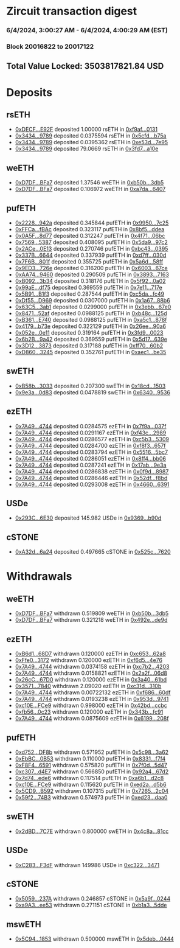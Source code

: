 # Zircuit transaction digest
### 6/4/2024, 3:00:27 AM - 6/4/2024, 4:00:29 AM (EST)
### Block 20016822 to 20017122

## Total Value Locked: 3503817821.84 USD

# Deposits
## rsETH
- [0xDECF...E92F](https://etherscan.io/address/0xDECFc995a076950470d2886EaDBf5EE55312E92F) deposited 1.00000 rsETH in [0xf9af...0131](https://etherscan.io/tx/0xDECFc995a076950470d2886EaDBf5EE55312E92F)
- [0x3434...9789](https://etherscan.io/address/0x34349c5569e7B846c3558961552D2202760A9789) deposited 0.0375594 rsETH in [0x5cfd...b75a](https://etherscan.io/tx/0x34349c5569e7B846c3558961552D2202760A9789)
- [0x3434...9789](https://etherscan.io/address/0x34349c5569e7B846c3558961552D2202760A9789) deposited 0.0395362 rsETH in [0xe53d...7e95](https://etherscan.io/tx/0x34349c5569e7B846c3558961552D2202760A9789)
- [0x3434...9789](https://etherscan.io/address/0x34349c5569e7B846c3558961552D2202760A9789) deposited 79.0669 rsETH in [0x3fd7...a10e](https://etherscan.io/tx/0x34349c5569e7B846c3558961552D2202760A9789)
## weETH
- [0xD7DF...BFa7](https://etherscan.io/address/0xD7DF7E085214743530afF339aFC420c7c720BFa7) deposited 1.37546 weETH in [0xb50b...3db5](https://etherscan.io/tx/0xD7DF7E085214743530afF339aFC420c7c720BFa7)
- [0xD7DF...BFa7](https://etherscan.io/address/0xD7DF7E085214743530afF339aFC420c7c720BFa7) deposited 0.106972 weETH in [0xa7da...6407](https://etherscan.io/tx/0xD7DF7E085214743530afF339aFC420c7c720BFa7)
## pufETH
- [0x2228...942a](https://etherscan.io/address/0x22284C1C275C71a29B5C7DE14e7934dCA10E942a) deposited 0.345844 pufETH in [0x9950...7c25](https://etherscan.io/tx/0x22284C1C275C71a29B5C7DE14e7934dCA10E942a)
- [0xFFCa...fBAc](https://etherscan.io/address/0xFFCaFe1eeE4b1dBeEF5656ABc66efc3d9A83fBAc) deposited 0.323117 pufETH in [0x8bf5...ddea](https://etherscan.io/tx/0xFFCaFe1eeE4b1dBeEF5656ABc66efc3d9A83fBAc)
- [0x0A5F...8d77](https://etherscan.io/address/0x0A5FB9ADdDe0f13a4a7Af8fc88339fF5c64E8d77) deposited 0.312247 pufETH in [0x4f71...06bc](https://etherscan.io/tx/0x0A5FB9ADdDe0f13a4a7Af8fc88339fF5c64E8d77)
- [0x7569...5387](https://etherscan.io/address/0x75699198fdeEfb83B22F296c703d0704F2625387) deposited 0.408095 pufETH in [0x5da9...97c2](https://etherscan.io/tx/0x75699198fdeEfb83B22F296c703d0704F2625387)
- [0x2ACe...0E13](https://etherscan.io/address/0x2ACefecE9D50F47E302E718bf0ecA74AcEEa0E13) deposited 0.270746 pufETH in [0xbc43...0395](https://etherscan.io/tx/0x2ACefecE9D50F47E302E718bf0ecA74AcEEa0E13)
- [0x337B...6644](https://etherscan.io/address/0x337Bb34eD66453D541E4ec9036fA29112b336644) deposited 0.337939 pufETH in [0xd7ff...030d](https://etherscan.io/tx/0x337Bb34eD66453D541E4ec9036fA29112b336644)
- [0x7F6B...801f](https://etherscan.io/address/0x7F6BA2CfA58E2f30149C5Ad4A5c2Eb4Bbfeb801f) deposited 0.355725 pufETH in [0x5a6d...58ff](https://etherscan.io/tx/0x7F6BA2CfA58E2f30149C5Ad4A5c2Eb4Bbfeb801f)
- [0x9ED3...726e](https://etherscan.io/address/0x9ED3bdd5c37a0FDe082B6E629870258a6625726e) deposited 0.316200 pufETH in [0x6003...67ce](https://etherscan.io/tx/0x9ED3bdd5c37a0FDe082B6E629870258a6625726e)
- [0xAA74...9460](https://etherscan.io/address/0xAA743A9AbD56ff3f57e5237fd47D32e77b719460) deposited 0.290509 pufETH in [0x3893...7163](https://etherscan.io/tx/0xAA743A9AbD56ff3f57e5237fd47D32e77b719460)
- [0xB092...3b34](https://etherscan.io/address/0xB092f4Fd8528AC91D831D25Dd06056538e8e3b34) deposited 0.318176 pufETH in [0x5f92...0a02](https://etherscan.io/tx/0xB092f4Fd8528AC91D831D25Dd06056538e8e3b34)
- [0x99aE...df75](https://etherscan.io/address/0x99aE36294e654Ad56b51c77902d3fc3206e2df75) deposited 0.369559 pufETH in [0x7e11...717e](https://etherscan.io/tx/0x99aE36294e654Ad56b51c77902d3fc3206e2df75)
- [0x5B91...B1f3](https://etherscan.io/address/0x5B9151c2A7829209E1B85425a97DEEe9241eB1f3) deposited 0.287544 pufETH in [0xc5da...fc49](https://etherscan.io/tx/0x5B9151c2A7829209E1B85425a97DEEe9241eB1f3)
- [0xDf55...D969](https://etherscan.io/address/0xDf554ef39d96E8c04532B031204421a7df08D969) deposited 0.0307000 pufETH in [0x1a67...88b6](https://etherscan.io/tx/0xDf554ef39d96E8c04532B031204421a7df08D969)
- [0x63C5...3ab1](https://etherscan.io/address/0x63C5C57c7E4eb73b79409cf220A4874068ff3ab1) deposited 0.0299000 pufETH in [0x3ebb...67e0](https://etherscan.io/tx/0x63C5C57c7E4eb73b79409cf220A4874068ff3ab1)
- [0x8471...52af](https://etherscan.io/address/0x84719d607d5767DfA124873e20b1FE5e885652af) deposited 0.0988125 pufETH in [0xb48c...125d](https://etherscan.io/tx/0x84719d607d5767DfA124873e20b1FE5e885652af)
- [0xB361...E740](https://etherscan.io/address/0xB361Df7DcFF255804fBcB87df8c6a187779bE740) deposited 0.0988125 pufETH in [0xa5c1...878f](https://etherscan.io/tx/0xB361Df7DcFF255804fBcB87df8c6a187779bE740)
- [0x4179...b73e](https://etherscan.io/address/0x4179870542422c85d75187294039Fc5681eEb73e) deposited 0.322129 pufETH in [0x26ee...90a6](https://etherscan.io/tx/0x4179870542422c85d75187294039Fc5681eEb73e)
- [0x052e...0e11](https://etherscan.io/address/0x052e92E990B0DA2ac084C5e94Ad09Ca9D7960e11) deposited 0.319164 pufETH in [0x3fd9...0023](https://etherscan.io/tx/0x052e92E990B0DA2ac084C5e94Ad09Ca9D7960e11)
- [0x6b2B...9a42](https://etherscan.io/address/0x6b2B8556281E298E27DC6c25ae747ff087Fd9a42) deposited 0.369559 pufETH in [0x5d17...639e](https://etherscan.io/tx/0x6b2B8556281E298E27DC6c25ae747ff087Fd9a42)
- [0x3D12...3873](https://etherscan.io/address/0x3D12d8CD96be4E8F61f1293E12B0F4E503943873) deposited 0.317188 pufETH in [0xff70...60b2](https://etherscan.io/tx/0x3D12d8CD96be4E8F61f1293E12B0F4E503943873)
- [0xD860...3245](https://etherscan.io/address/0xD860039b368B854410bBBF3fFA7551589E373245) deposited 0.352761 pufETH in [0xaec1...be35](https://etherscan.io/tx/0xD860039b368B854410bBBF3fFA7551589E373245)
## swETH
- [0xB58b...3033](https://etherscan.io/address/0xB58bc38369D25D344e406f557cc49AC8F2433033) deposited 0.207300 swETH in [0x18cd...1503](https://etherscan.io/tx/0xB58bc38369D25D344e406f557cc49AC8F2433033)
- [0x9e3a...0d83](https://etherscan.io/address/0x9e3aa7630Cc9d5691baC313e651AA6FCbEaF0d83) deposited 0.0478819 swETH in [0x6340...9536](https://etherscan.io/tx/0x9e3aa7630Cc9d5691baC313e651AA6FCbEaF0d83)
## ezETH
- [0x7A49...4744](https://etherscan.io/address/0x7A493Be5c2ce014cD049Bf178a1ac0Db1B434744) deposited 0.0284575 ezETH in [0x7f9a...037f](https://etherscan.io/tx/0x7A493Be5c2ce014cD049Bf178a1ac0Db1B434744)
- [0x7A49...4744](https://etherscan.io/address/0x7A493Be5c2ce014cD049Bf178a1ac0Db1B434744) deposited 0.0291167 ezETH in [0xf43c...2989](https://etherscan.io/tx/0x7A493Be5c2ce014cD049Bf178a1ac0Db1B434744)
- [0x7A49...4744](https://etherscan.io/address/0x7A493Be5c2ce014cD049Bf178a1ac0Db1B434744) deposited 0.0286577 ezETH in [0xc5b3...5309](https://etherscan.io/tx/0x7A493Be5c2ce014cD049Bf178a1ac0Db1B434744)
- [0x7A49...4744](https://etherscan.io/address/0x7A493Be5c2ce014cD049Bf178a1ac0Db1B434744) deposited 0.0284700 ezETH in [0xf8f3...657f](https://etherscan.io/tx/0x7A493Be5c2ce014cD049Bf178a1ac0Db1B434744)
- [0x7A49...4744](https://etherscan.io/address/0x7A493Be5c2ce014cD049Bf178a1ac0Db1B434744) deposited 0.0283794 ezETH in [0x5516...5bc7](https://etherscan.io/tx/0x7A493Be5c2ce014cD049Bf178a1ac0Db1B434744)
- [0x7A49...4744](https://etherscan.io/address/0x7A493Be5c2ce014cD049Bf178a1ac0Db1B434744) deposited 0.0286051 ezETH in [0x8ff4...bb06](https://etherscan.io/tx/0x7A493Be5c2ce014cD049Bf178a1ac0Db1B434744)
- [0x7A49...4744](https://etherscan.io/address/0x7A493Be5c2ce014cD049Bf178a1ac0Db1B434744) deposited 0.0287241 ezETH in [0x17ab...9e3a](https://etherscan.io/tx/0x7A493Be5c2ce014cD049Bf178a1ac0Db1B434744)
- [0x7A49...4744](https://etherscan.io/address/0x7A493Be5c2ce014cD049Bf178a1ac0Db1B434744) deposited 0.0286838 ezETH in [0x0f9d...8987](https://etherscan.io/tx/0x7A493Be5c2ce014cD049Bf178a1ac0Db1B434744)
- [0x7A49...4744](https://etherscan.io/address/0x7A493Be5c2ce014cD049Bf178a1ac0Db1B434744) deposited 0.0286446 ezETH in [0x52df...f8bd](https://etherscan.io/tx/0x7A493Be5c2ce014cD049Bf178a1ac0Db1B434744)
- [0x7A49...4744](https://etherscan.io/address/0x7A493Be5c2ce014cD049Bf178a1ac0Db1B434744) deposited 0.0293008 ezETH in [0x4660...6391](https://etherscan.io/tx/0x7A493Be5c2ce014cD049Bf178a1ac0Db1B434744)
## USDe
- [0x293C...6E30](https://etherscan.io/address/0x293C6937D8D82e05B01335F7B33FBA0c8e256E30) deposited 145.982 USDe in [0x9369...b90d](https://etherscan.io/tx/0x293C6937D8D82e05B01335F7B33FBA0c8e256E30)
## cSTONE
- [0xA32d...6a24](https://etherscan.io/address/0xA32de309945Ed0577225929d2aEE9d1a0B656a24) deposited 0.497665 cSTONE in [0x525c...7620](https://etherscan.io/tx/0xA32de309945Ed0577225929d2aEE9d1a0B656a24)
# Withdrawals
## weETH
- [0xD7DF...BFa7](https://etherscan.io/address/0xD7DF7E085214743530afF339aFC420c7c720BFa7) withdrawn 0.519809 weETH in [0xb50b...3db5](https://etherscan.io/tx/0xD7DF7E085214743530afF339aFC420c7c720BFa7)
- [0xD7DF...BFa7](https://etherscan.io/address/0xD7DF7E085214743530afF339aFC420c7c720BFa7) withdrawn 0.321218 weETH in [0x492e...de9d](https://etherscan.io/tx/0xD7DF7E085214743530afF339aFC420c7c720BFa7)
## ezETH
- [0xB6d1...68D7](https://etherscan.io/address/0xB6d18DFb3Be3D7AB1c16098a32C6435f42b768D7) withdrawn 0.120000 ezETH in [0xc653...62a8](https://etherscan.io/tx/0xB6d18DFb3Be3D7AB1c16098a32C6435f42b768D7)
- [0xFfe0...3172](https://etherscan.io/address/0xFfe07527a43A88A3BC05493c267A6be632203172) withdrawn 0.120000 ezETH in [0xf6d5...4e76](https://etherscan.io/tx/0xFfe07527a43A88A3BC05493c267A6be632203172)
- [0x7A49...4744](https://etherscan.io/address/0x7A493Be5c2ce014cD049Bf178a1ac0Db1B434744) withdrawn 0.0374158 ezETH in [0xc7b2...4203](https://etherscan.io/tx/0x7A493Be5c2ce014cD049Bf178a1ac0Db1B434744)
- [0x7A49...4744](https://etherscan.io/address/0x7A493Be5c2ce014cD049Bf178a1ac0Db1B434744) withdrawn 0.0158821 ezETH in [0x2a2f...06d8](https://etherscan.io/tx/0x7A493Be5c2ce014cD049Bf178a1ac0Db1B434744)
- [0x26cC...67D0](https://etherscan.io/address/0x26cC9954A10a00F745A90E3BcFa3A684b5F667D0) withdrawn 0.120000 ezETH in [0x3a40...61bd](https://etherscan.io/tx/0x26cC9954A10a00F745A90E3BcFa3A684b5F667D0)
- [0x3571...7840](https://etherscan.io/address/0x3571F06307e44fB0d561cE7f1e10bba445B37840) withdrawn 2.09020 ezETH in [0xc31d...310b](https://etherscan.io/tx/0x3571F06307e44fB0d561cE7f1e10bba445B37840)
- [0x7A49...4744](https://etherscan.io/address/0x7A493Be5c2ce014cD049Bf178a1ac0Db1B434744) withdrawn 0.00722132 ezETH in [0xf686...60df](https://etherscan.io/tx/0x7A493Be5c2ce014cD049Bf178a1ac0Db1B434744)
- [0x7A49...4744](https://etherscan.io/address/0x7A493Be5c2ce014cD049Bf178a1ac0Db1B434744) withdrawn 0.0193238 ezETH in [0x953d...9741](https://etherscan.io/tx/0x7A493Be5c2ce014cD049Bf178a1ac0Db1B434744)
- [0xc10E...FCe9](https://etherscan.io/address/0xc10EF1Df7f58B1D1B517Cee13b267Fe94920FCe9) withdrawn 0.998000 ezETH in [0x42bd...ccbc](https://etherscan.io/tx/0xc10EF1Df7f58B1D1B517Cee13b267Fe94920FCe9)
- [0xfb56...0c23](https://etherscan.io/address/0xfb565A3731B9a1084a4D8Fae1cb92A8DB1600c23) withdrawn 0.120000 ezETH in [0x343b...fc91](https://etherscan.io/tx/0xfb565A3731B9a1084a4D8Fae1cb92A8DB1600c23)
- [0x7A49...4744](https://etherscan.io/address/0x7A493Be5c2ce014cD049Bf178a1ac0Db1B434744) withdrawn 0.0875609 ezETH in [0x6199...208f](https://etherscan.io/tx/0x7A493Be5c2ce014cD049Bf178a1ac0Db1B434744)
## pufETH
- [0xd752...DF8b](https://etherscan.io/address/0xd75260Ca771a65D9c40afF0d50b0E2CCf278DF8b) withdrawn 0.571952 pufETH in [0x5c98...3a62](https://etherscan.io/tx/0xd75260Ca771a65D9c40afF0d50b0E2CCf278DF8b)
- [0xEbBC...0B53](https://etherscan.io/address/0xEbBCD8f37063e6c505D6B395D2fddb4757890B53) withdrawn 0.110000 pufETH in [0x8331...f7f4](https://etherscan.io/tx/0xEbBCD8f37063e6c505D6B395D2fddb4757890B53)
- [0xF8F4...6591](https://etherscan.io/address/0xF8F498B1572b3e5A90C98f4b9FF72EE737C86591) withdrawn 0.575820 pufETH in [0x7f0d...5d47](https://etherscan.io/tx/0xF8F498B1572b3e5A90C98f4b9FF72EE737C86591)
- [0xc307...d4E7](https://etherscan.io/address/0xc307C1e088dea15AD5887c9C2FF450D7159cd4E7) withdrawn 0.566850 pufETH in [0x92a4...67d2](https://etherscan.io/tx/0xc307C1e088dea15AD5887c9C2FF450D7159cd4E7)
- [0x7d74...ede6](https://etherscan.io/address/0x7d745773B7BCEF5f9C898066dC7595755295ede6) withdrawn 0.117514 pufETH in [0xa6b1...d2c8](https://etherscan.io/tx/0x7d745773B7BCEF5f9C898066dC7595755295ede6)
- [0xc10E...FCe9](https://etherscan.io/address/0xc10EF1Df7f58B1D1B517Cee13b267Fe94920FCe9) withdrawn 0.115620 pufETH in [0xed2a...d5b6](https://etherscan.io/tx/0xc10EF1Df7f58B1D1B517Cee13b267Fe94920FCe9)
- [0x5CD9...B592](https://etherscan.io/address/0x5CD98D91E3EfD3836681E1736F781796426AB592) withdrawn 0.107315 pufETH in [0x7265...2c04](https://etherscan.io/tx/0x5CD98D91E3EfD3836681E1736F781796426AB592)
- [0x59f2...74B3](https://etherscan.io/address/0x59f25b15619fD97eC1Bc3E937A497cb8114b74B3) withdrawn 0.574973 pufETH in [0xed23...daa0](https://etherscan.io/tx/0x59f25b15619fD97eC1Bc3E937A497cb8114b74B3)
## swETH
- [0x2dBD...7C7E](https://etherscan.io/address/0x2dBD12a8a0Cf2fF51E3F5BB295E1A556a3897C7E) withdrawn 0.800000 swETH in [0x4c8a...81cc](https://etherscan.io/tx/0x2dBD12a8a0Cf2fF51E3F5BB295E1A556a3897C7E)
## USDe
- [0xC283...F3dF](https://etherscan.io/address/0xC283b1AB8fe48B5A9C100e6DF72c676e8B29F3dF) withdrawn 149986 USDe in [0xc322...3471](https://etherscan.io/tx/0xC283b1AB8fe48B5A9C100e6DF72c676e8B29F3dF)
## cSTONE
- [0x5059...237A](https://etherscan.io/address/0x5059D910F4510BCcb4aA94B1D98446d05aA0237A) withdrawn 0.246857 cSTONE in [0x5a9f...0244](https://etherscan.io/tx/0x5059D910F4510BCcb4aA94B1D98446d05aA0237A)
- [0xa9A3...ee53](https://etherscan.io/address/0xa9A387983e13368A8410Db7AdC2c8d555Fc0ee53) withdrawn 0.271151 cSTONE in [0xb1a3...5dde](https://etherscan.io/tx/0xa9A387983e13368A8410Db7AdC2c8d555Fc0ee53)
## mswETH
- [0x5C94...1853](https://etherscan.io/address/0x5C94565B1D83230D62649ffE8fef08C755251853) withdrawn 0.500000 mswETH in [0x5deb...0444](https://etherscan.io/tx/0x5C94565B1D83230D62649ffE8fef08C755251853)
